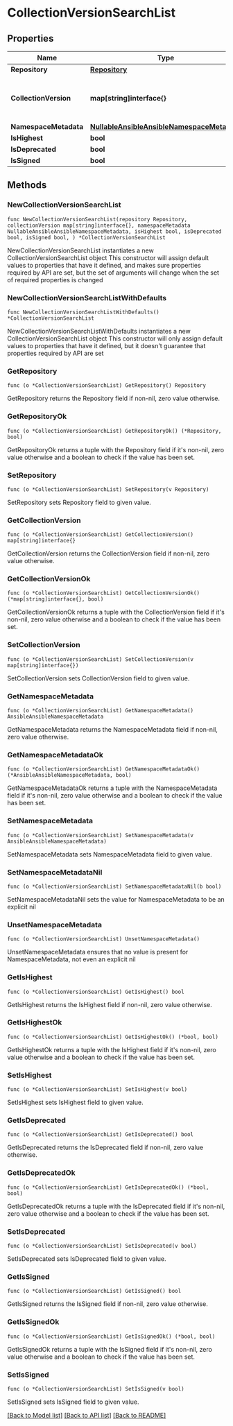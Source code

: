 # CollectionVersionSearchList

## Properties

Name | Type | Description | Notes
------------ | ------------- | ------------- | -------------
**Repository** | [**Repository**](Repository.md) |  | 
**CollectionVersion** | **map[string]interface{}** | Collection Version serializer without docs blob. | 
**NamespaceMetadata** | [**NullableAnsibleAnsibleNamespaceMetadata**](AnsibleAnsibleNamespaceMetadata.md) |  | 
**IsHighest** | **bool** |  | 
**IsDeprecated** | **bool** |  | 
**IsSigned** | **bool** |  | 

## Methods

### NewCollectionVersionSearchList

`func NewCollectionVersionSearchList(repository Repository, collectionVersion map[string]interface{}, namespaceMetadata NullableAnsibleAnsibleNamespaceMetadata, isHighest bool, isDeprecated bool, isSigned bool, ) *CollectionVersionSearchList`

NewCollectionVersionSearchList instantiates a new CollectionVersionSearchList object
This constructor will assign default values to properties that have it defined,
and makes sure properties required by API are set, but the set of arguments
will change when the set of required properties is changed

### NewCollectionVersionSearchListWithDefaults

`func NewCollectionVersionSearchListWithDefaults() *CollectionVersionSearchList`

NewCollectionVersionSearchListWithDefaults instantiates a new CollectionVersionSearchList object
This constructor will only assign default values to properties that have it defined,
but it doesn't guarantee that properties required by API are set

### GetRepository

`func (o *CollectionVersionSearchList) GetRepository() Repository`

GetRepository returns the Repository field if non-nil, zero value otherwise.

### GetRepositoryOk

`func (o *CollectionVersionSearchList) GetRepositoryOk() (*Repository, bool)`

GetRepositoryOk returns a tuple with the Repository field if it's non-nil, zero value otherwise
and a boolean to check if the value has been set.

### SetRepository

`func (o *CollectionVersionSearchList) SetRepository(v Repository)`

SetRepository sets Repository field to given value.


### GetCollectionVersion

`func (o *CollectionVersionSearchList) GetCollectionVersion() map[string]interface{}`

GetCollectionVersion returns the CollectionVersion field if non-nil, zero value otherwise.

### GetCollectionVersionOk

`func (o *CollectionVersionSearchList) GetCollectionVersionOk() (*map[string]interface{}, bool)`

GetCollectionVersionOk returns a tuple with the CollectionVersion field if it's non-nil, zero value otherwise
and a boolean to check if the value has been set.

### SetCollectionVersion

`func (o *CollectionVersionSearchList) SetCollectionVersion(v map[string]interface{})`

SetCollectionVersion sets CollectionVersion field to given value.


### GetNamespaceMetadata

`func (o *CollectionVersionSearchList) GetNamespaceMetadata() AnsibleAnsibleNamespaceMetadata`

GetNamespaceMetadata returns the NamespaceMetadata field if non-nil, zero value otherwise.

### GetNamespaceMetadataOk

`func (o *CollectionVersionSearchList) GetNamespaceMetadataOk() (*AnsibleAnsibleNamespaceMetadata, bool)`

GetNamespaceMetadataOk returns a tuple with the NamespaceMetadata field if it's non-nil, zero value otherwise
and a boolean to check if the value has been set.

### SetNamespaceMetadata

`func (o *CollectionVersionSearchList) SetNamespaceMetadata(v AnsibleAnsibleNamespaceMetadata)`

SetNamespaceMetadata sets NamespaceMetadata field to given value.


### SetNamespaceMetadataNil

`func (o *CollectionVersionSearchList) SetNamespaceMetadataNil(b bool)`

 SetNamespaceMetadataNil sets the value for NamespaceMetadata to be an explicit nil

### UnsetNamespaceMetadata
`func (o *CollectionVersionSearchList) UnsetNamespaceMetadata()`

UnsetNamespaceMetadata ensures that no value is present for NamespaceMetadata, not even an explicit nil
### GetIsHighest

`func (o *CollectionVersionSearchList) GetIsHighest() bool`

GetIsHighest returns the IsHighest field if non-nil, zero value otherwise.

### GetIsHighestOk

`func (o *CollectionVersionSearchList) GetIsHighestOk() (*bool, bool)`

GetIsHighestOk returns a tuple with the IsHighest field if it's non-nil, zero value otherwise
and a boolean to check if the value has been set.

### SetIsHighest

`func (o *CollectionVersionSearchList) SetIsHighest(v bool)`

SetIsHighest sets IsHighest field to given value.


### GetIsDeprecated

`func (o *CollectionVersionSearchList) GetIsDeprecated() bool`

GetIsDeprecated returns the IsDeprecated field if non-nil, zero value otherwise.

### GetIsDeprecatedOk

`func (o *CollectionVersionSearchList) GetIsDeprecatedOk() (*bool, bool)`

GetIsDeprecatedOk returns a tuple with the IsDeprecated field if it's non-nil, zero value otherwise
and a boolean to check if the value has been set.

### SetIsDeprecated

`func (o *CollectionVersionSearchList) SetIsDeprecated(v bool)`

SetIsDeprecated sets IsDeprecated field to given value.


### GetIsSigned

`func (o *CollectionVersionSearchList) GetIsSigned() bool`

GetIsSigned returns the IsSigned field if non-nil, zero value otherwise.

### GetIsSignedOk

`func (o *CollectionVersionSearchList) GetIsSignedOk() (*bool, bool)`

GetIsSignedOk returns a tuple with the IsSigned field if it's non-nil, zero value otherwise
and a boolean to check if the value has been set.

### SetIsSigned

`func (o *CollectionVersionSearchList) SetIsSigned(v bool)`

SetIsSigned sets IsSigned field to given value.



[[Back to Model list]](../README.md#documentation-for-models) [[Back to API list]](../README.md#documentation-for-api-endpoints) [[Back to README]](../README.md)


